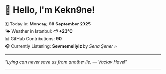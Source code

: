 # 👋 Hello, I'm Kekn9ne!

🗓️ Today is: **Monday, 08 September 2025**  
🌤️ Weather in Istanbul: **⛅️  +23°C**  
📊 GitHub Contributions: **90**  
🎧 Currently Listening: **Sevmemeliyiz** by *Sena Şener* 🎶

---

_"Lying can never save us from another lie. — *Vaclav Havel*"_

---
